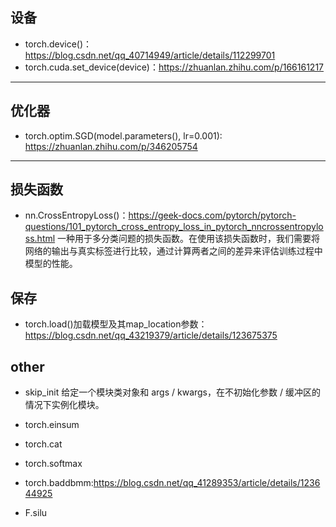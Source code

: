 


## 设备


- torch.device()：https://blog.csdn.net/qq_40714949/article/details/112299701
- torch.cuda.set_device(device)：https://zhuanlan.zhihu.com/p/166161217




---

## 优化器


- torch.optim.SGD(model.parameters(), lr=0.001): https://zhuanlan.zhihu.com/p/346205754





---
## 损失函数


- nn.CrossEntropyLoss()：https://geek-docs.com/pytorch/pytorch-questions/101_pytorch_cross_entropy_loss_in_pytorch_nncrossentropyloss.html
一种用于多分类问题的损失函数。在使用该损失函数时，我们需要将网络的输出与真实标签进行比较，通过计算两者之间的差异来评估训练过程中模型的性能。





## 保存


- torch.load()加载模型及其map_location参数：https://blog.csdn.net/qq_43219379/article/details/123675375





## other




- skip_init 给定一个模块类对象和 args / kwargs，在不初始化参数 / 缓冲区的情况下实例化模块。
- torch.einsum
- torch.cat
- torch.softmax
- torch.baddbmm:https://blog.csdn.net/qq_41289353/article/details/123644925

- F.silu










